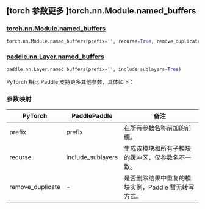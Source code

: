 ## [torch 参数更多 ]torch.nn.Module.named_buffers

### [torch.nn.Module.named_buffers](https://pytorch.org/docs/stable/generated/torch.nn.Module.html#torch.nn.Module.named_buffers)

```python
torch.nn.Module.named_buffers(prefix='', recurse=True, remove_duplicate=True)
```

### [paddle.nn.Layer.named_buffers](https://www.paddlepaddle.org.cn/documentation/docs/zh/develop/api/paddle/nn/Layer_cn.html#named-buffers-prefix-include-sublayers-true)

```python
paddle.nn.Layer.named_buffers(prefix='', include_sublayers=True)
```

PyTorch 相比 Paddle 支持更多其他参数，具体如下：

### 参数映射

| PyTorch        | PaddlePaddle | 备注                                                          |
| -------------- | ------------ | ------------------------------------------------------------- |
| prefix         | prefix       | 在所有参数名称前加的前缀。                                            |
| recurse        | include_sublayers     | 生成该模块和所有子模块的缓冲区，仅参数名不一致。                               |
| remove_duplicate   | -  | 是否删除结果中重复的模块实例，Paddle 暂无转写方式。                                        |
